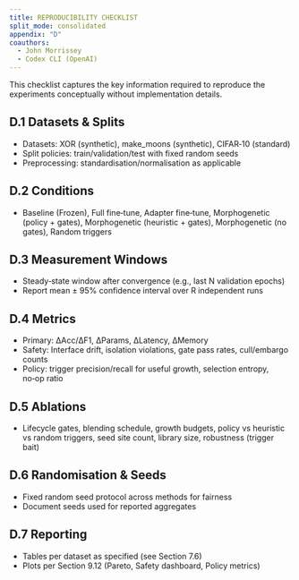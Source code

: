 ```yaml
---
title: REPRODUCIBILITY CHECKLIST
split_mode: consolidated
appendix: "D"
coauthors:
  - John Morrissey
  - Codex CLI (OpenAI)
---
```


This checklist captures the key information required to reproduce the experiments conceptually without implementation details.

## D.1 Datasets & Splits

- Datasets: XOR (synthetic), make_moons (synthetic), CIFAR‑10 (standard)
- Split policies: train/validation/test with fixed random seeds
- Preprocessing: standardisation/normalisation as applicable

## D.2 Conditions

- Baseline (Frozen), Full fine‑tune, Adapter fine‑tune, Morphogenetic (policy + gates), Morphogenetic (heuristic + gates), Morphogenetic (no gates), Random triggers

## D.3 Measurement Windows

- Steady‑state window after convergence (e.g., last N validation epochs)
- Report mean ± 95% confidence interval over R independent runs

## D.4 Metrics

- Primary: ΔAcc/ΔF1, ΔParams, ΔLatency, ΔMemory
- Safety: Interface drift, isolation violations, gate pass rates, cull/embargo counts
- Policy: trigger precision/recall for useful growth, selection entropy, no‑op ratio

## D.5 Ablations

- Lifecycle gates, blending schedule, growth budgets, policy vs heuristic vs random triggers, seed site count, library size, robustness (trigger bait)

## D.6 Randomisation & Seeds

- Fixed random seed protocol across methods for fairness
- Document seeds used for reported aggregates

## D.7 Reporting

- Tables per dataset as specified (see Section 7.6)
- Plots per Section 9.12 (Pareto, Safety dashboard, Policy metrics)
